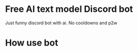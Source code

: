 # Free AI text model Discord bot

Just funny discord bot with ai. No cooldowns and p2w

# How use bot
